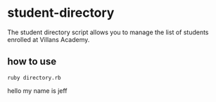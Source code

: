# student-directory

The student directory script allows you to manage the list of students enrolled at Villans Academy.

## how to use

```shell
ruby directory.rb
```
hello my name is jeff
